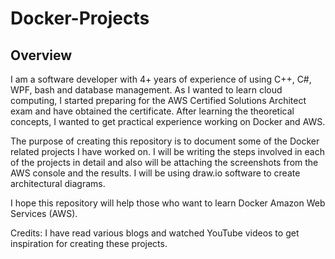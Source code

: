 # Docker-Projects

## Overview

I am a software developer with 4+ years of experience of using C++, C#, WPF, bash and database management. As I wanted to learn cloud computing, I started preparing for the AWS Certified Solutions Architect exam and have obtained the certificate. After learning the theoretical concepts, I wanted to get practical experience working on Docker and AWS. 

The purpose of creating this repository is to document some of the Docker related projects I have worked on. I will be writing the steps involved in each of the projects in detail and also will be attaching the screenshots from the AWS console and the results. I will be using draw.io software to create architectural diagrams. 

I hope this repository will help those who want to learn Docker Amazon Web Services (AWS).

Credits: I have read various blogs and watched YouTube videos to get inspiration for creating these projects.

